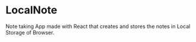 # LocalNote
Note taking App made with React that creates and stores the notes in Local Storage of Browser.
